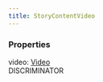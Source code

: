 ```yaml
---
title: StoryContentVideo
---
```


### Properties

<div class="flex flex-col gap-3"><div><div class="flex gap-2"><div class="font-mono"><span class="font-bold">video</span><span class="opacity-50">:</span> <a href="/types/video"  >Video</a></div><div class="flex items-center"><div class="bg-dbt px-1.5 rounded-md select-none text-fgt text-[10px]">DISCRIMINATOR</div></div></div></div></div>

